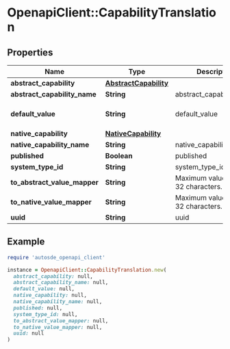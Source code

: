 # OpenapiClient::CapabilityTranslation

## Properties

| Name | Type | Description | Notes |
| ---- | ---- | ----------- | ----- |
| **abstract_capability** | [**AbstractCapability**](AbstractCapability.md) |  | [optional] |
| **abstract_capability_name** | **String** | abstract_capability_name | [optional] |
| **default_value** | **String** | default_value | [optional][default to &#39; &#39;] |
| **native_capability** | [**NativeCapability**](NativeCapability.md) |  | [optional] |
| **native_capability_name** | **String** | native_capability_name | [optional] |
| **published** | **Boolean** | published | [optional] |
| **system_type_id** | **String** | system_type_id | [optional] |
| **to_abstract_value_mapper** | **String** | Maximum value length is 32 characters. | [optional] |
| **to_native_value_mapper** | **String** | Maximum value length is 32 characters. | [optional] |
| **uuid** | **String** | uuid | [optional] |

## Example

```ruby
require 'autosde_openapi_client'

instance = OpenapiClient::CapabilityTranslation.new(
  abstract_capability: null,
  abstract_capability_name: null,
  default_value: null,
  native_capability: null,
  native_capability_name: null,
  published: null,
  system_type_id: null,
  to_abstract_value_mapper: null,
  to_native_value_mapper: null,
  uuid: null
)
```

